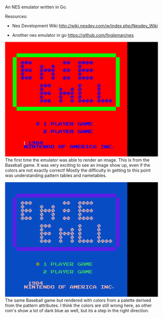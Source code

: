 An NES emulator written in Go.

Resources:

* Nes Development Wiki http://wiki.nesdev.com/w/index.php/Nesdev_Wiki

* Another nes emulator in go https://github.com/fogleman/nes

![first render](./pics/nes1.png)
The first time the emulator was able to render an image. This is from the Baseball game. It was very exciting to see an image show up, even if the colors are not exactly correct! Mostly the difficulty in getting to this point was understanding pattern tables and nametables.

![with a palette](./pics/nes-palette.png)
The same Baseball game but rendered with colors from a palette derived from the pattern attributes. I think the colors are still wrong here, as other rom's show a lot of dark blue as well, but its a step in the right direction.
